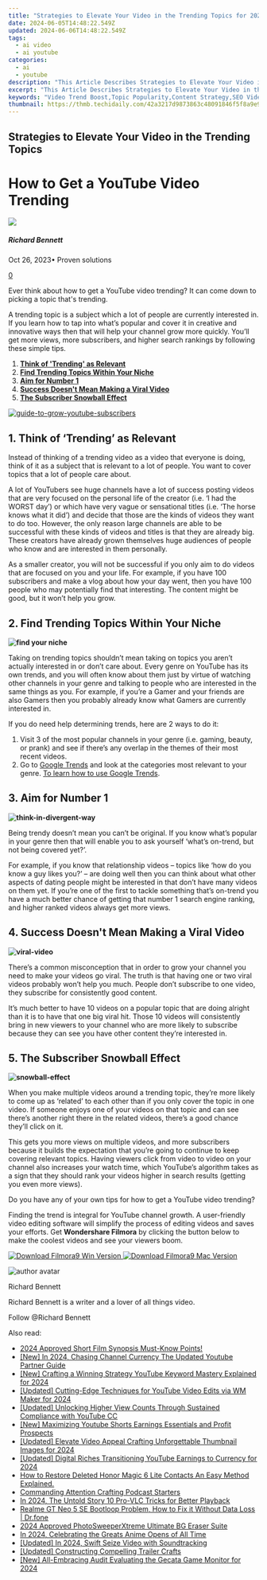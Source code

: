 ```yaml
---
title: "Strategies to Elevate Your Video in the Trending Topics for 2024"
date: 2024-06-05T14:48:22.549Z
updated: 2024-06-06T14:48:22.549Z
tags:
  - ai video
  - ai youtube
categories:
  - ai
  - youtube
description: "This Article Describes Strategies to Elevate Your Video in the Trending Topics for 2024"
excerpt: "This Article Describes Strategies to Elevate Your Video in the Trending Topics for 2024"
keywords: "Video Trend Boost,Topic Popularity,Content Strategy,SEO Video Tactics,Viral Video Growth,Trending Topic Videos,Engaging Video SEO"
thumbnail: https://thmb.techidaily.com/42a3217d9873863c48091846f5f8a9e9b9b6456440b499628df593e7d229a025.jpg
---
```


## Strategies to Elevate Your Video in the Trending Topics

# How to Get a YouTube Video Trending

![](https://images.wondershare.com/filmora/article-images/richard-bennett.jpg)

##### Richard Bennett

 Oct 26, 2023• Proven solutions

[0](#commentsBoxSeoTemplate)

Ever think about how to get a YouTube video trending? It can come down to picking a topic that's trending.

A trending topic is a subject which a lot of people are currently interested in. If you learn how to tap into what’s popular and cover it in creative and innovative ways then that will help your channel grow more quickly. You’ll get more views, more subscribers, and higher search rankings by following these simple tips.

1. **[Think of 'Trending' as Relevant](#relevant)**
2. **[Find Trending Topics Within Your Niche](#niche)**
3. **[Aim for Number 1](#aim)**
4. **[Success Doesn't Mean Making a Viral Video](#viral)**
5. **[The Subscriber Snowball Effect](#snowball)**

[![guide-to-grow-youtube-subscribers](https://images.wondershare.com/filmora/guide-to-grow-youtube-subscribers-download-btn.png)](https://www.filmora.io/free-youtube-subscribers?utm%5Fsource=blog&utm%5Fcampaign=get%5Fsubs%5Fevergreen&utm%5Fcontent=blog%202)

## **1\. Think of ‘Trending’ as Relevant**

Instead of thinking of a trending video as a video that everyone is doing, think of it as a subject that is relevant to a lot of people. You want to cover topics that a lot of people care about.

A lot of YouTubers see huge channels have a lot of success posting videos that are very focused on the personal life of the creator (i.e. ‘I had the WORST day’) or which have very vague or sensational titles (i.e. ‘The horse knows what it did’) and decide that those are the kinds of videos they want to do too. However, the only reason large channels are able to be successful with these kinds of videos and titles is that they are already big. These creators have already grown themselves huge audiences of people who know and are interested in them personally.

As a smaller creator, you will not be successful if you only aim to do videos that are focused on you and your life. For example, if you have 100 subscribers and make a vlog about how your day went, then you have 100 people who may potentially find that interesting. The content might be good, but it won’t help you grow.

## **2\. Find Trending Topics Within Your Niche**

**![find your niche](https://images.wondershare.com/filmora/article-images/niche-find-your-niche.jpg)**

Taking on trending topics shouldn’t mean taking on topics you aren’t actually interested in or don’t care about. Every genre on YouTube has its own trends, and you will often know about them just by virtue of watching other channels in your genre and talking to people who are interested in the same things as you. For example, if you’re a Gamer and your friends are also Gamers then you probably already know what Gamers are currently interested in.

If you do need help determining trends, here are 2 ways to do it:

1. Visit 3 of the most popular channels in your genre (i.e. gaming, beauty, or prank) and see if there’s any overlap in the themes of their most recent videos.
2. Go to [Google Trends](https://trends.google.ca/trends/) and look at the categories most relevant to your genre. [To learn how to use Google Trends](https://tools.techidaily.com/wondershare/filmora/download/).

## **3\. Aim for Number 1**

**![think-in-divergent-way](https://images.wondershare.com/filmora/article-images/think-in-divergent-way.jpg)**

Being trendy doesn’t mean you can’t be original. If you know what’s popular in your genre then that will enable you to ask yourself ‘what’s on-trend, but not being covered yet?’.

For example, if you know that relationship videos – topics like ‘how do you know a guy likes you?’ – are doing well then you can think about what other aspects of dating people might be interested in that don’t have many videos on them yet. If you’re one of the first to tackle something that’s on-trend you have a much better chance of getting that number 1 search engine ranking, and higher ranked videos always get more views.

## **4\. Success Doesn't Mean Making a Viral Video**

**![viral-video](https://images.wondershare.com/filmora/article-images/viral-video.png)**

There’s a common misconception that in order to grow your channel you need to make your videos go viral. The truth is that having one or two viral videos probably won’t help you much. People don’t subscribe to one video, they subscribe for consistently good content.

It’s much better to have 10 videos on a popular topic that are doing alright than it is to have that one big viral hit. Those 10 videos will consistently bring in new viewers to your channel who are more likely to subscribe because they can see you have other content they’re interested in.

## **5\. The Subscriber Snowball Effect**

**![snowball-effect](https://images.wondershare.com/filmora/article-images/snowball-effect.jpg)**

When you make multiple videos around a trending topic, they’re more likely to come up as ‘related’ to each other than if you only cover the topic in one video. If someone enjoys one of your videos on that topic and can see there’s another right there in the related videos, there’s a good chance they’ll click on it.

This gets you more views on multiple videos, and more subscribers because it builds the expectation that you’re going to continue to keep covering relevant topics. Having viewers click from video to video on your channel also increases your watch time, which YouTube’s algorithm takes as a sign that they should rank your videos higher in search results (getting you even more views).

Do you have any of your own tips for how to get a YouTube video trending?

Finding the trend is integral for YouTube channel growth. A user-friendly video editing software will simplify the process of editing videos and saves your efforts. Get **Wondershare Filmora** by clicking the button below to make the coolest videos and see your viewers boom.

[![Download Filmora9 Win Version](https://images.wondershare.com/filmora/guide/download-btn-win.jpg) ](https://tools.techidaily.com/wondershare/filmora/download/) [![Download Filmora9 Mac Version](https://images.wondershare.com/filmora/guide/download-btn-mac.jpg) ](https://tools.techidaily.com/wondershare/filmora/download/)

![author avatar](https://images.wondershare.com/filmora/article-images/richard-bennett.jpg)

Richard Bennett

Richard Bennett is a writer and a lover of all things video.

Follow @Richard Bennett

<span class="atpl-alsoreadstyle">Also read:</span>
<div><ul>
<li><a href="https://facebook-video-share.techidaily.com/2024-approved-short-film-synopsis-must-know-points/"><u>2024 Approved  Short Film Synopsis  Must-Know Points!</u></a></li>
<li><a href="https://facebook-video-share.techidaily.com/new-in-2024-chasing-channel-currency-the-updated-youtube-partner-guide/"><u>[New] In 2024, Chasing Channel Currency  The Updated Youtube Partner Guide</u></a></li>
<li><a href="https://facebook-video-share.techidaily.com/new-crafting-a-winning-strategy-youtube-keyword-mastery-explained-for-2024/"><u>[New] Crafting a Winning Strategy  YouTube Keyword Mastery Explained for 2024</u></a></li>
<li><a href="https://facebook-video-share.techidaily.com/updated-cutting-edge-techniques-for-youtube-video-edits-via-wm-maker-for-2024/"><u>[Updated] Cutting-Edge Techniques for YouTube Video Edits via WM Maker for 2024</u></a></li>
<li><a href="https://facebook-video-share.techidaily.com/updated-unlocking-higher-view-counts-through-sustained-compliance-with-youtube-cc/"><u>[Updated] Unlocking Higher View Counts Through Sustained Compliance with YouTube CC</u></a></li>
<li><a href="https://facebook-video-share.techidaily.com/new-maximizing-youtube-shorts-earnings-essentials-and-profit-prospects/"><u>[New] Maximizing Youtube Shorts Earnings  Essentials and Profit Prospects</u></a></li>
<li><a href="https://facebook-video-share.techidaily.com/updated-elevate-video-appeal-crafting-unforgettable-thumbnail-images-for-2024/"><u>[Updated] Elevate Video Appeal  Crafting Unforgettable Thumbnail Images for 2024</u></a></li>
<li><a href="https://facebook-video-share.techidaily.com/updated-digital-riches-transitioning-youtube-earnings-to-currency-for-2024/"><u>[Updated] Digital Riches  Transitioning YouTube Earnings to Currency for 2024</u></a></li>
<li><a href="https://blog-min.techidaily.com/how-to-restore-deleted-honor-magic-6-lite-contacts-an-easy-method-explained-by-fonelab-android-recover-contacts/"><u>How to Restore Deleted Honor Magic 6 Lite Contacts  An Easy Method Explained.</u></a></li>
<li><a href="https://extra-lessons.techidaily.com/commanding-attention-crafting-podcast-starters/"><u>Commanding Attention  Crafting Podcast Starters</u></a></li>
<li><a href="https://some-skills.techidaily.com/in-2024-the-untold-story-10-pro-vlc-tricks-for-better-playback/"><u>In 2024, The Untold Story  10 Pro-VLC Tricks for Better Playback</u></a></li>
<li><a href="https://fix-guide.techidaily.com/realme-gt-neo-5-se-bootloop-problem-how-to-fix-it-without-data-loss-drfone-by-drfone-fix-android-problems-fix-android-problems/"><u>Realme GT Neo 5 SE Bootloop Problem, How to Fix it Without Data Loss | Dr.fone</u></a></li>
<li><a href="https://extra-guidance.techidaily.com/2024-approved-photosweeperxtreme-ultimate-bg-eraser-suite/"><u>2024 Approved  PhotoSweeperXtreme  Ultimate BG Eraser Suite</u></a></li>
<li><a href="https://extra-lessons.techidaily.com/in-2024-celebrating-the-greats-anime-opens-of-all-time/"><u>In 2024, Celebrating the Greats  Anime Opens of All Time</u></a></li>
<li><a href="https://on-screen-recording.techidaily.com/updated-in-2024-swift-seize-video-with-soundtracking/"><u>[Updated] In 2024, Swift Seize  Video with Soundtracking</u></a></li>
<li><a href="https://extra-tips.techidaily.com/updated-constructing-compelling-trailer-crafts/"><u>[Updated] Constructing Compelling Trailer Crafts</u></a></li>
<li><a href="https://screen-capture.techidaily.com/new-all-embracing-audit-evaluating-the-gecata-game-monitor-for-2024/"><u>[New] All-Embracing Audit  Evaluating the Gecata Game Monitor for 2024</u></a></li>
</ul></div>

<ins class="adsbygoogle"
      style="display:block"
      data-ad-client="ca-pub-7571918770474297"
      data-ad-slot="8358498916"
      data-ad-format="auto"
      data-full-width-responsive="true"></ins>